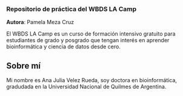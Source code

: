 ### Repositorio de práctica del WBDS LA Camp

**Autora**: Pamela Meza Cruz

El WBDS LA Camp es un curso de formación intensivo gratuito para estudiantes de grado y posgrado que tengan interés en aprender bioinformática y ciencia de datos desde cero.

## Sobre mí
Mi nombre es Ana Julia Velez Rueda, soy doctora en bioinformática, gradudada en la Universidad Nacional de Quilmes de Argentina.
